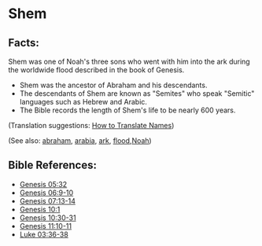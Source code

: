 # Shem #

## Facts: ##

Shem was one of Noah's three sons who went with him into the ark during the worldwide flood described in the book of Genesis.

* Shem was the ancestor of Abraham and his descendants.
* The descendants of Shem are known as "Semites" who speak "Semitic" languages such as Hebrew and Arabic.
* The Bible records the length of Shem's life to be nearly 600 years.

(Translation suggestions: [How to Translate Names](https://git.door43.org/Door43/en-ta-translate-vol1/src/master/content/translate_names.md))

(See also: [abraham](../other/abraham.md), [arabia](../other/arabia.md), [ark](../other/ark.md), [flood](../other/flood.md),[Noah](../other/Noah.md))

## Bible References: ##

* [Genesis 05:32](https://door43.org/en/bible/notes/gen/05/32)
* [Genesis 06:9-10](https://door43.org/en/bible/notes/gen/06/09)
* [Genesis 07:13-14](https://door43.org/en/bible/notes/gen/07/13)
* [Genesis 10:1](https://door43.org/en/bible/notes/gen/10/01)
* [Genesis 10:30-31](https://door43.org/en/bible/notes/gen/10/30)
* [Genesis 11:10-11](https://door43.org/en/bible/notes/gen/11/10)
* [Luke 03:36-38](https://door43.org/en/bible/notes/luk/03/36)

